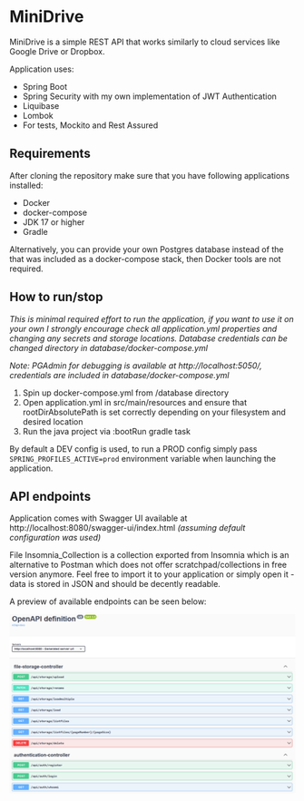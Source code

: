 # MiniDrive

MiniDrive is a simple REST API that works similarly to cloud services like Google Drive or Dropbox.

Application uses:
- Spring Boot
- Spring Security with my own implementation of JWT Authentication
- Liquibase
- Lombok
- For tests, Mockito and Rest Assured

## Requirements

After cloning the repository make sure that you have following applications installed:

- Docker
- docker-compose
- JDK 17 or higher
- Gradle

Alternatively, you can provide your own Postgres database instead of the that was included as a docker-compose stack, then Docker tools are not required.

## How to run/stop

*This is minimal required effort to run the application, if you want to use it on your own I strongly encourage check all application.yml properties and changing any secrets and storage locations. Database credentials can be changed directory in database/docker-compose.yml*

*Note: PGAdmin for debugging is available at http://localhost:5050/, credentials are included in database/docker-compose.yml*

1. Spin up docker-compose.yml from /database directory
2. Open application.yml in src/main/resources and ensure that rootDirAbsolutePath is set correctly depending on your filesystem and desired location
3. Run the java project via :bootRun gradle task

By default a DEV config is used, to run a PROD config simply pass `SPRING_PROFILES_ACTIVE=prod` environment variable when launching the application.

## API endpoints

Application comes with Swagger UI available at http://localhost:8080/swagger-ui/index.html *(assuming default configuration was used)*

File Insomnia_Collection is a collection exported from Insomnia which is an alternative to Postman which does not offer scratchpad/collections in free version anymore. Feel free to import it to your application or simply open it - data is stored in JSON and should be decently readable.

A preview of available endpoints can be seen below:

![Frontend demo](media/1.png)